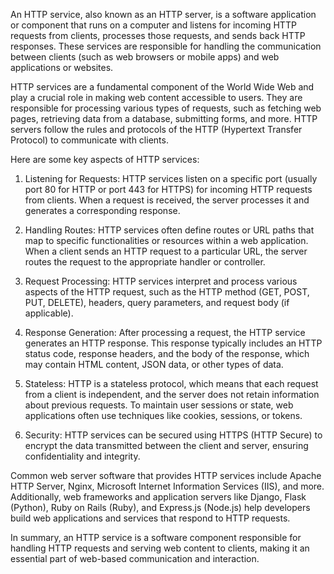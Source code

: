 An HTTP service, also known as an HTTP server, is a software application or component that runs on a computer and listens for incoming HTTP requests from clients, processes those requests, and sends back HTTP responses. These services are responsible for handling the communication between clients (such as web browsers or mobile apps) and web applications or websites.

HTTP services are a fundamental component of the World Wide Web and play a crucial role in making web content accessible to users. They are responsible for processing various types of requests, such as fetching web pages, retrieving data from a database, submitting forms, and more. HTTP servers follow the rules and protocols of the HTTP (Hypertext Transfer Protocol) to communicate with clients.

Here are some key aspects of HTTP services:

1. Listening for Requests: HTTP services listen on a specific port (usually port 80 for HTTP or port 443 for HTTPS) for incoming HTTP requests from clients. When a request is received, the server processes it and generates a corresponding response.

2. Handling Routes: HTTP services often define routes or URL paths that map to specific functionalities or resources within a web application. When a client sends an HTTP request to a particular URL, the server routes the request to the appropriate handler or controller.

3. Request Processing: HTTP services interpret and process various aspects of the HTTP request, such as the HTTP method (GET, POST, PUT, DELETE), headers, query parameters, and request body (if applicable).

4. Response Generation: After processing a request, the HTTP service generates an HTTP response. This response typically includes an HTTP status code, response headers, and the body of the response, which may contain HTML content, JSON data, or other types of data.

5. Stateless: HTTP is a stateless protocol, which means that each request from a client is independent, and the server does not retain information about previous requests. To maintain user sessions or state, web applications often use techniques like cookies, sessions, or tokens.

6. Security: HTTP services can be secured using HTTPS (HTTP Secure) to encrypt the data transmitted between the client and server, ensuring confidentiality and integrity.

Common web server software that provides HTTP services include Apache HTTP Server, Nginx, Microsoft Internet Information Services (IIS), and more. Additionally, web frameworks and application servers like Django, Flask (Python), Ruby on Rails (Ruby), and Express.js (Node.js) help developers build web applications and services that respond to HTTP requests.

In summary, an HTTP service is a software component responsible for handling HTTP requests and serving web content to clients, making it an essential part of web-based communication and interaction.